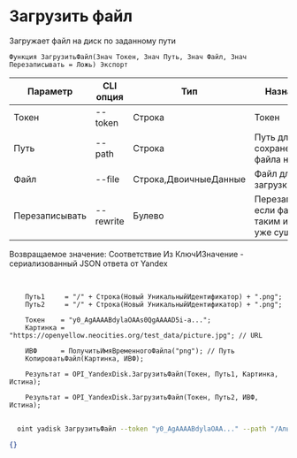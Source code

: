 ﻿---
sidebar_position: 10
---

# Загрузить файл
 Загружает файл на диск по заданному пути



`Функция ЗагрузитьФайл(Знач Токен, Знач Путь, Знач Файл, Знач Перезаписывать = Ложь) Экспорт`

  | Параметр | CLI опция | Тип | Назначение |
  |-|-|-|-|
  | Токен | --token | Строка | Токен |
  | Путь | --path | Строка | Путь для сохранение файла на Диске |
  | Файл | --file | Строка,ДвоичныеДанные | Файл для загрузки |
  | Перезаписывать | --rewrite | Булево | Перезаписывать, если файл с таким именем уже существует |

  
  Возвращаемое значение:   Соответствие Из КлючИЗначение - сериализованный JSON ответа от Yandex

<br/>




```bsl title="Пример кода"
    Путь1     = "/" + Строка(Новый УникальныйИдентификатор) + ".png";
    Путь2     = "/" + Строка(Новый УникальныйИдентификатор) + ".png";

    Токен    = "y0_AgAAAABdylaOAAs0QgAAAAD5i-a...";
    Картинка = "https://openyellow.neocities.org/test_data/picture.jpg"; // URL

    ИВФ      = ПолучитьИмяВременногоФайла("png"); // Путь
    КопироватьФайл(Картинка, ИВФ);

    Результат = OPI_YandexDisk.ЗагрузитьФайл(Токен, Путь1, Картинка, Истина);

    Результат = OPI_YandexDisk.ЗагрузитьФайл(Токен, Путь2, ИВФ, Истина);
```



```sh title="Пример команды CLI"
    
  oint yadisk ЗагрузитьФайл --token "y0_AgAAAABdylaOAA..." --path "/АльпакаИзФайла.png" --file "C:\logo.png" --rewrite %rewrite%

```

```json title="Результат"
{}
```
